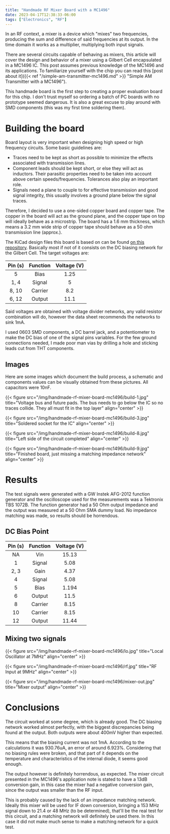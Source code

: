```yaml
---
title: "Handmade RF Mixer Board with a MC1496"
date: 2023-04-17T12:38:33-06:00
tags: ["Electronics", "RF"]
---
```

In an RF context, a mixer is a device which "mixes" two frequencies, producing the sum
and difference of said frequencies at its output. In the time domain it works as a multiplier,
multiplying both input signals.

There are several circuits capable of behaving as mixers, this article will cover the design
and behavior of a mixer using a Gilbert Cell encapsulated in a MC1496 IC. This post assumes
previous knowledge of the MC1496 and its applications. To familiarize yourself with the chip you can
read this [post about it]({{< ref "/simple-am-transmitter-mc1496.md" >}} "Simple AM Transmitter with a MC1496").

This handmade board is the first step to creating a proper evaluation board for this chip. I don't trust myself so
ordering a batch of PC boards with no prototype seemed dangerous. It is also a great excuse to play around
with SMD components (this was my first time soldering them).

# Building the board
Board layout is very important when designing high speed or high frequency circuits. Some basic
guidelines are: 

* Traces need to be kept as short as possible to minimize the effects associated with transmission lines.
* Component leads should be kept short, or else they will act as inductors. Their parasitic
  properties need to be taken into account above certain speeds/frequencies. Tolerances also play
  an important role.
* Signals need a plane to couple to for effective transmission and good signal integrity, this usually
  involves a ground plane below the signal traces.

Therefore, I decided to use a one-sided copper board and copper tape. The copper in the board
will act as the ground plane, and the copper tape on top will ideally behave as a microstrip. The
board has a 1.6 mm thickness, which means a 3.2 mm wide strip of copper tape should behave as a 50 ohm
transmission line (approx.).

The KiCad design files this board is based on can be found [on this repository](https://github.com/crazybolillo/pcrap/tree/main/ev1496).
Basically most if not of it consists on the DC biasing network for the Gilbert Cell. The target
voltages are:

| Pin (s) | Function | Voltage (V) |
|:-------:|:--------:|:-----------:|
|    5    |   Bias   |    1.25     |
|  1, 4   |  Signal  |      5      |
|  8, 10  | Carrier  |     8.2     |
|  6, 12  |  Output  |    11.1     |

Said voltages are obtained with voltage divider networks, any valid resistor combination will do, however
the data sheet recommends the networks to sink 1mA.

I used 0603 SMD components, a DC barrel jack, and a potentiometer to make the DC bias of one
of the signal pins variables. For the few ground connections needed, I made poor man vias by
drilling a hole and sticking leads cut from THT components.

## Images
Here are some images which document the build process, a schematic and components values can be visually obtained
from these pictures. All capacitors were 10nF.


{{< figure src="/img/handmade-rf-mixer-board-mc1496/build-1.jpg" title="Voltage bus and future pads. The bus needs to go below the IC so no traces collide. They all must fit in the top layer" align="center" >}}


{{< figure src="/img/handmade-rf-mixer-board-mc1496/build-3.jpg" title="Soldered socket for the IC" align="center" >}}


{{< figure src="/img/handmade-rf-mixer-board-mc1496/build-8.jpg" title="Left side of the circuit completed" align="center" >}}

{{< figure src="/img/handmade-rf-mixer-board-mc1496/build-9.jpg" title="Finished board, just missing a matching impedance network" align="center" >}}

# Results
The test signals were generated with a GW Instek AFG-2012 function generator and the oscilloscope
used for the measurements was a Tektronix TBS 1072B. The function generator had a 50 Ohm output impedance and the
output was measured at a 50 Ohm SMA dummy load. No impedance matching was made, so results should be horrendous.

## DC Bias Point

| Pin (s) | Function | Voltage (V) |
|:-------:|:--------:|:-----------:|
|   NA    |   Vin    |    15.13    |
|    1    |  Signal  |    5.08     |
|  2, 3   |   Gain   |    4.37     |
|    4    |  Signal  |    5.08     |
|    5    |   Bias   |    1.194    |
|    6    |  Output  |    11.5     |
|    8    | Carrier  |    8.15     |
|   10    | Carrier  |    8.15     |
|   12    |  Output  |    11.44    |

## Mixing two signals

{{< figure src="/img/handmade-rf-mixer-board-mc1496/lo.jpg" title="Local Oscillator at 7MHz" align="center" >}}

{{< figure src="/img/handmade-rf-mixer-board-mc1496/rf.jpg" title="RF Input at 9MHz" align="center" >}}

{{< figure src="/img/handmade-rf-mixer-board-mc1496/mixer-out.jpg" title="Mixer output" align="center" >}}

# Conclusions
The circuit worked at some degree, which is already good. The DC biasing network worked almost perfectly, with the
biggest discrepancies being found at the output. Both outputs were about 400mV higher than expected.

This means that the biasing current was not 1mA. According to the calculations it was 930.76uA, an error of around
6.923%. Considering that no biasing rules were broken, and that part of it depends on the temperature and
characteristics of the internal diode, it seems good enough.

The output however is definitely horrendous, as expected. The mixer circuit presented in the MC1496's application
note is stated to have a 13dB conversion gain, in this case the mixer had a negative conversion gain, since the
output was smaller than the RF input.

This is probably caused by the lack of an impedance matching network. Ideally this mixer
will be used for IF down conversion, bringing a 153 MHz signal down to 21.4 or 48 MHz (to be determined), that'll
be the real test for this circuit, and a matching network will definitely be used there. In this case it did not make
much sense to make a matching network for a quick test.
